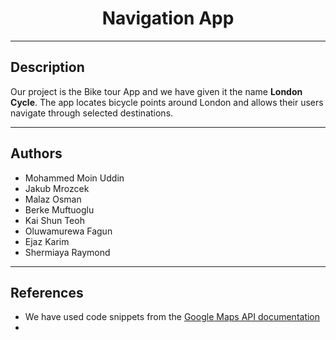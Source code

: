 <h1 align="center">
Navigation App
</h1>

****

## Description
Our project is the Bike tour App and we have given it the name **London Cycle**. The app locates bicycle points around London and allows their users navigate through selected destinations. 

****

## Authors
<ul>
  <li>Mohammed Moin Uddin</li>
  <li>Jakub Mrozcek</li>
  <li>Malaz Osman</li>
  <li>Berke Muftuoglu</li>
  <li>Kai Shun Teoh</li>
  <li>Oluwamurewa Fagun</li>
  <li>Ejaz Karim</li>
  <li>Shermiaya Raymond</li>
</ul>

****

## References
- We have used code snippets from the [Google Maps API documentation](https://codelabs.developers.google.com/codelabs/google-maps-in-flutter#0)
- 









